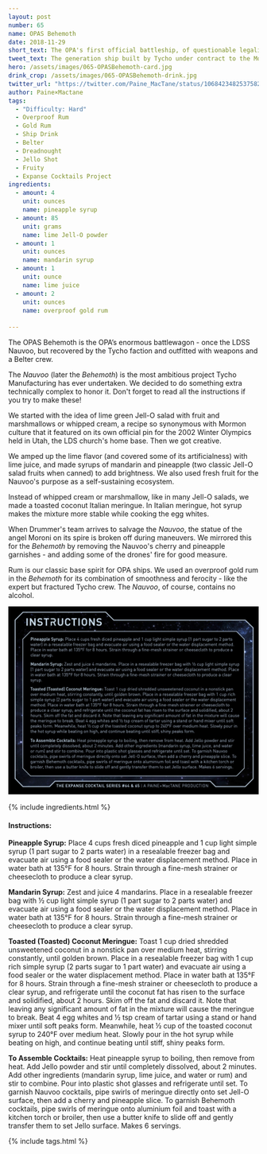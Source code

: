 ```yaml
---
layout: post
number: 65
name: OPAS Behemoth
date: 2018-11-29
short_text: The OPA's first official battleship, of questionable legality.
tweet_text: The generation ship built by Tycho under contract to the Mormon church for a mission to a nearby star, and the OPA dreadnought it was transformed into.
hero: /assets/images/065-OPASBehemoth-card.jpg
drink_crop: /assets/images/065-OPASBehemoth-drink.jpg
twitter_url: "https://twitter.com/Paine_MacTane/status/1068423482537582592"
author: Paine×Mactane
tags:
  - "Difficulty: Hard"
  - Overproof Rum
  - Gold Rum
  - Ship Drink
  - Belter
  - Dreadnought
  - Jello Shot
  - Fruity
  - Expanse Cocktails Project
ingredients:
  - amount: 4
    unit: ounces
    name: pineapple syrup
  - amount: 85
    unit: grams
    name: lime Jell-O powder
  - amount: 1
    unit: ounces
    name: mandarin syrup
  - amount: 1
    unit: ounce
    name: lime juice
  - amount: 2
    unit: ounces
    name: overproof gold rum

---
```


The OPAS Behemoth is the OPA’s enormous battlewagon - once the LDSS Nauvoo, but recovered by the Tycho faction and outfitted with weapons and a Belter crew.

The *Nauvoo* (later the *Behemoth*) is the most ambitious project Tycho Manufacturing has ever undertaken.  We decided to do something extra technically complex to honor it. Don't forget to read all the instructions if you try to make these!

We started with the idea of lime green Jell-O salad with fruit and marshmallows or whipped cream, a recipe so synonymous with Mormon culture that it featured on its own official pin for the 2002 Winter Olympics held in Utah, the LDS church's home base. Then we got creative.

We amped up the lime flavor (and covered some of its artificialness) with lime juice, and made syrups of mandarin and pineapple (two classic Jell-O salad fruits when canned) to add brightness. We also used fresh fruit for the Nauvoo's purpose as a self-sustaining ecosystem. 

Instead of whipped cream or marshmallow, like in many Jell-O salads, we made a toasted coconut Italian meringue. In Italian meringue, hot syrup makes the mixture more stable while cooking the egg whites.

When Drummer's team arrives to salvage the *Nauvoo*, the statue of the angel Moroni on its spire is broken off during maneuvers. We mirrored this for the *Behemoth* by removing the Nauvoo's cherry and pineapple garnishes - and adding some of the drones' fire for good measure.

Rum is our classic base spirit for OPA ships. We used an overproof gold rum in the *Behemoth* for its combination of smoothness and ferocity - like the expert but fractured Tycho crew. The *Nauvoo*, of course, contains no alcohol.

![Picture of instructions (text below this image)](/assets/images/064-065-Instructions.jpg)

{% include ingredients.html %}

#### Instructions:

<strong>Pineapple Syrup:</strong> Place 4 cups fresh diced pineapple and 1 cup light simple syrup (1 part sugar to 2 parts water) in a resealable freezer bag and evacuate air using a food sealer or the water displacement method. Place in water bath at 135°F for 8 hours. Strain through a fine-mesh strainer or cheesecloth to produce a clear syrup. 

<strong>Mandarin Syrup:</strong> Zest and juice 4 mandarins. Place in a resealable freezer bag with ½ cup light simple syrup (1 part sugar to 2 parts water) and evacuate air using a food sealer or the water displacement method. Place in water bath at 135°F for 8 hours. Strain through a fine-mesh strainer or cheesecloth to produce a clear syrup. 

<strong> Toasted (Toasted) Coconut Meringue:</strong> Toast 1 cup dried shredded unsweetened coconut in a nonstick pan over medium heat, stirring constantly, until golden brown. Place in a resealable freezer bag with 1 cup rich simple syrup (2 parts sugar to 1 part water) and evacuate air using a food sealer or the water displacement method. Place in water bath at 135°F for 8 hours. Strain through a fine-mesh strainer or cheesecloth to produce a clear syrup, and refrigerate until the coconut fat has risen to the surface and solidified, about 2 hours. Skim off the fat and discard it. Note that leaving any significant amount of fat in the mixture will cause the meringue to break. Beat 4 egg whites and ½ tsp cream of tartar using a stand or hand mixer until soft peaks form. Meanwhile, heat ½ cup of the toasted coconut syrup to 240°F over medium heat. Slowly pour in the hot syrup while beating on high, and continue beating until stiff, shiny peaks form. 

<strong>To Assemble Cocktails:</strong> Heat pineapple syrup to boiling, then remove from heat. Add Jello powder and stir until completely dissolved, about 2 minutes. Add other ingredients (mandarin syrup, lime juice, and water or rum) and stir to combine. Pour into plastic shot glasses and refrigerate until set. To garnish Nauvoo cocktails, pipe swirls of meringue directly onto set Jell-O surface, then add a cherry and pineapple slice. To garnish Behemoth cocktails, pipe swirls of meringue onto aluminium foil and toast with a kitchen torch or broiler, then use a butter knife to slide off and gently transfer them to set Jello surface. Makes 6 servings.

{% include tags.html %}
